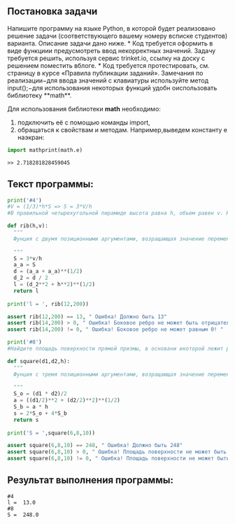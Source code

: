 <h2> Постановка задачи </h2>
Напишите программу на языке Python, в которой будет реализовано решение задачи (соответствующего вашему номеру всписке студентов) варианта. Описание задачи дано ниже.
* Код требуется оформить в виде функциии предусмотреть ввод некорректных значений. Задачу требуется решить, используя сервис trinket.io, ссылку на доску с решением поместить вблоге.
* Код требуется протестировать, см. страницу в курсе «Правила публикации заданий». 
Замечания по реализации−для ввода значений с клавиатуры используйте метод input();−для использования некоторых функций удобн оиспользовать библиотеку **math**.

Для использования библиотеки **math** необходимо:
1. подключить её с помощью команды import, 
2. обращаться к свойствам и методам. Например,выведем константу e наэкран:
```python
import mathprint(math.e)
```
    >> 2.718281828459045

<h2> Текст программы: </h2>

```python
print('#4')
#V = (1/3)*h*S => S = 3*V/h
#В правильной четырехугольной пирамиде высота равна h, объем равен v. Найдите боковое ребро этой пирамиды.

def rib(h,v):
  """
  Фунция с двумя позиционными аргументами, возращающая значение переменной 'l'
  
  """
  S = 3*v/h
  a_a = S
  d = (a_a + a_a)**(1/2)
  d_2 = d / 2
  l = (d_2**2 + h**2)**(1/2)
  return l
  
print('l = ', rib(12,200))

assert rib(12,200) == 13, " Ошибка! Должно быть 13"
assert rib(14,200) > 0, " Ошибка! Боковое ребро не может быть отрицательным! "
assert rib(14,200) != 0, " Ошибка! Боковое ребро не может равным 0! "

print('#8')
#Найдите площадь поверхности прямой призмы, в основани икоторой лежит ромб с диагоналями, равными d1 и d2, ибоковымребром, равным h

def square(d1,d2,h):
  """
  Фунция с тремя позиционными аргументами, возращающая значение переменной 's'
  
  """
  S_o = (d1 * d2)/2
  a = ((d1/2)**2 + (d2/2)**2)**(1/2)
  S_b = a * h
  s = 2*S_o + 4*S_b
  return s
  
print('S = ',square(6,8,10))

assert square(6,8,10) == 248, " Ошибка! Должно быть 248"
assert square(6,8,10) > 0, " Ошибка! Площадь поверхности не может быть отрицательной! "
assert square(6,8,10) != 0, " Ошибка! Площадь поверхности не может быть равной 0!"

```
<h2> Результат выполнения программы: </h2>

    #4
    l =  13.0
    #8
    S =  248.0
